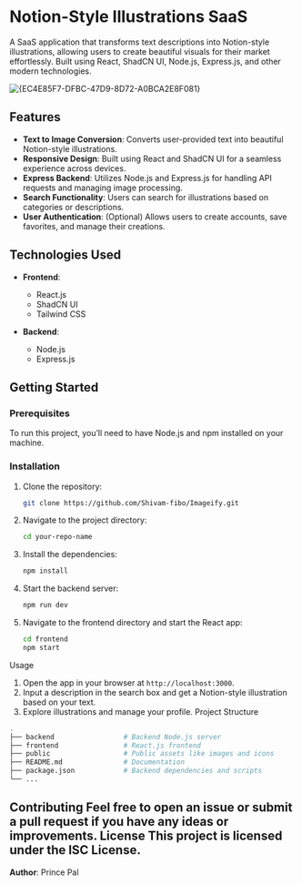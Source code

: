 # Notion-Style Illustrations SaaS

A SaaS application that transforms text descriptions into Notion-style illustrations, allowing users to create beautiful visuals for their market effortlessly. Built using React, ShadCN UI, Node.js, Express.js, and other modern technologies.

![{EC4E85F7-DFBC-47D9-8D72-A0BCA2E8F081}](https://github.com/user-attachments/assets/826e09bf-315c-4487-89cb-7039d3e18dbb)


## Features

- **Text to Image Conversion**: Converts user-provided text into beautiful Notion-style illustrations.
- **Responsive Design**: Built using React and ShadCN UI for a seamless experience across devices.
- **Express Backend**: Utilizes Node.js and Express.js for handling API requests and managing image processing.
- **Search Functionality**: Users can search for illustrations based on categories or descriptions.
- **User Authentication**: (Optional) Allows users to create accounts, save favorites, and manage their creations.

## Technologies Used

- **Frontend**: 
  - React.js 
  - ShadCN UI
  - Tailwind CSS

- **Backend**:
  - Node.js
  - Express.js

## Getting Started

### Prerequisites

To run this project, you’ll need to have Node.js and npm installed on your machine.

### Installation

1. Clone the repository:
   ```bash
   git clone https://github.com/Shivam-fibo/Imageify.git
   ```
2. Navigate to the project directory:
   ```bash
   cd your-repo-name
   ```
3. Install the dependencies:
   ```bash
   npm install
   ```
4. Start the backend server:
   ```bash
   npm run dev
   ```
5. Navigate to the frontend directory and start the React app:
   ```bash
   cd frontend
   npm start
   ```
Usage
1. Open the app in your browser at `http://localhost:3000`.
2. Input a description in the search box and get a Notion-style illustration based on your text.
3. Explore illustrations and manage your profile.
Project Structure
```bash
.
├── backend                 # Backend Node.js server
├── frontend                # React.js frontend
├── public                  # Public assets like images and icons
├── README.md               # Documentation
├── package.json            # Backend dependencies and scripts
└── ...
```
Contributing
Feel free to open an issue or submit a pull request if you have any ideas or improvements.
License
This project is licensed under the ISC License.
---
**Author**: Prince Pal
